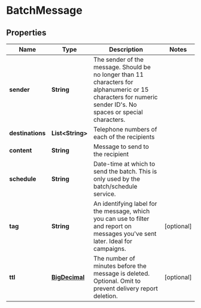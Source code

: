 
# BatchMessage

## Properties
Name | Type | Description | Notes
------------ | ------------- | ------------- | -------------
**sender** | **String** | The sender of the message. Should be no longer than 11 characters for alphanumeric or 15 characters for numeric sender ID&#39;s. No spaces or special characters. | 
**destinations** | **List&lt;String&gt;** | Telephone numbers of each of the recipients | 
**content** | **String** | Message to send to the recipient | 
**schedule** | **String** | Date-time at which to send the batch. This is only used by the batch/schedule service. | 
**tag** | **String** | An identifying label for the message, which you can use to filter and report on messages you&#39;ve sent later. Ideal for campaigns. |  [optional]
**ttl** | [**BigDecimal**](BigDecimal.md) | The number of minutes before the message is deleted. Optional. Omit to prevent delivery report deletion. |  [optional]



